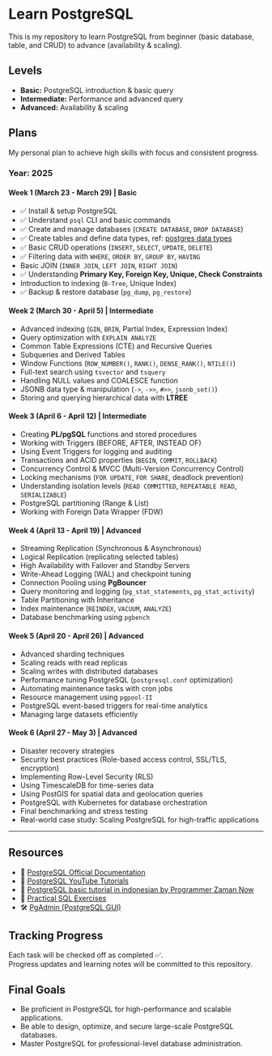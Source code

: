 # Learn PostgreSQL
This is my repository to learn PostgreSQL from beginner (basic database, table, and CRUD) to advance (availability & scaling).

## Levels
- **Basic:** PostgreSQL introduction & basic query  
- **Intermediate:** Performance and advanced query  
- **Advanced:** Availability & scaling  

## Plans
My personal plan to achieve high skills with focus and consistent progress.

### **Year: 2025**
#### **Week 1 (March 23 - March 29) | Basic**
- ✅ Install & setup PostgreSQL  
- ✅ Understand `psql` CLI and basic commands  
- ✅ Create and manage databases (`CREATE DATABASE`, `DROP DATABASE`)  
- ✅ Create tables and define data types, ref: [postgres data types](https://www.postgresql.org/docs/current/datatype.html)
- ✅ Basic CRUD operations (`INSERT`, `SELECT`, `UPDATE`, `DELETE`)  
- ✅ Filtering data with `WHERE`, `ORDER BY`, `GROUP BY`, `HAVING`  
- Basic JOIN (`INNER JOIN`, `LEFT JOIN`, `RIGHT JOIN`)  
- ✅ Understanding **Primary Key, Foreign Key, Unique, Check Constraints**  
- Introduction to indexing (`B-Tree`, Unique Index)  
- ✅ Backup & restore database (`pg_dump`, `pg_restore`)  

#### **Week 2 (March 30 - April 5) | Intermediate**
- Advanced indexing (`GIN`, `BRIN`, Partial Index, Expression Index)  
- Query optimization with `EXPLAIN ANALYZE`  
- Common Table Expressions (CTE) and Recursive Queries  
- Subqueries and Derived Tables  
- Window Functions (`ROW_NUMBER()`, `RANK()`, `DENSE_RANK()`, `NTILE()`)  
- Full-text search using `tsvector` and `tsquery`  
- Handling NULL values and COALESCE function  
- JSONB data type & manipulation (`->`, `->>`, `#>>`, `jsonb_set()`)  
- Storing and querying hierarchical data with **LTREE**  

#### **Week 3 (April 6 - April 12) | Intermediate**
- Creating **PL/pgSQL** functions and stored procedures  
- Working with Triggers (BEFORE, AFTER, INSTEAD OF)  
- Using Event Triggers for logging and auditing  
- Transactions and ACID properties (`BEGIN`, `COMMIT`, `ROLLBACK`)  
- Concurrency Control & MVCC (Multi-Version Concurrency Control)  
- Locking mechanisms (`FOR UPDATE`, `FOR SHARE`, deadlock prevention)  
- Understanding isolation levels (`READ COMMITTED`, `REPEATABLE READ`, `SERIALIZABLE`)  
- PostgreSQL partitioning (Range & List)  
- Working with Foreign Data Wrapper (FDW)  

#### **Week 4 (April 13 - April 19) | Advanced**
- Streaming Replication (Synchronous & Asynchronous)  
- Logical Replication (replicating selected tables)  
- High Availability with Failover and Standby Servers  
- Write-Ahead Logging (WAL) and checkpoint tuning  
- Connection Pooling using **PgBouncer**  
- Query monitoring and logging (`pg_stat_statements`, `pg_stat_activity`)  
- Table Partitioning with Inheritance  
- Index maintenance (`REINDEX`, `VACUUM`, `ANALYZE`)  
- Database benchmarking using `pgbench`  

#### **Week 5 (April 20 - April 26) | Advanced**
- Advanced sharding techniques  
- Scaling reads with read replicas  
- Scaling writes with distributed databases  
- Performance tuning PostgreSQL (`postgresql.conf` optimization)  
- Automating maintenance tasks with cron jobs  
- Resource management using `pgpool-II`  
- PostgreSQL event-based triggers for real-time analytics  
- Managing large datasets efficiently  

#### **Week 6 (April 27 - May 3) | Advanced**
- Disaster recovery strategies  
- Security best practices (Role-based access control, SSL/TLS, encryption)  
- Implementing Row-Level Security (RLS)  
- Using TimescaleDB for time-series data  
- Using PostGIS for spatial data and geolocation queries  
- PostgreSQL with Kubernetes for database orchestration  
- Final benchmarking and stress testing  
- Real-world case study: Scaling PostgreSQL for high-traffic applications  

---

## **Resources**
- 📖 [PostgreSQL Official Documentation](https://www.postgresql.org/docs/)  
- 🎥 [PostgreSQL YouTube Tutorials](https://www.youtube.com/results?search_query=postgresql+tutorial) 
- 🎥 [PostgreSQL basic tutorial in indonesian by Programmer Zaman Now](https://www.youtube.com/watch?v=iEeveYoD0SA) 
- 📝 [Practical SQL Exercises](https://www.sqlzoo.net/wiki/PostgreSQL)  
- 🛠️ [PgAdmin (PostgreSQL GUI)](https://www.pgadmin.org/)  

## **Tracking Progress**
Each task will be checked off as completed ✅.  
Progress updates and learning notes will be committed to this repository.  

## **Final Goals**
- Be proficient in PostgreSQL for high-performance and scalable applications.  
- Be able to design, optimize, and secure large-scale PostgreSQL databases.  
- Master PostgreSQL for professional-level database administration.  

